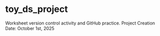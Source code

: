 # toy_ds_project
Worksheet version control activity and GitHub practice.
Project Creation Date: October 1st, 2025 
